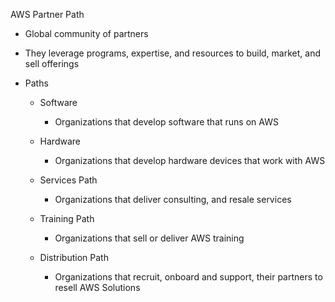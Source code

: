 AWS Partner Path

- Global community of partners
- They leverage programs, expertise, and resources to build, market, and sell offerings
- Paths
    
    - Software
        
        - Organizations that develop software that runs on AWS
    - Hardware
        
        - Organizations that develop hardware devices that work with AWS
    - Services Path
        
        - Organizations that deliver consulting, and resale services
    - Training Path
        
        - Organizations that sell or deliver AWS training
    - Distribution Path
        
        - Organizations that recruit, onboard and support, their partners to resell AWS Solutions